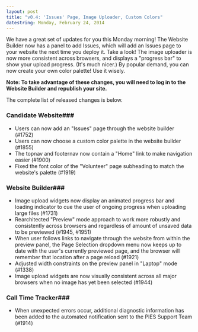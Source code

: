 ```yaml
---
layout: post
title: "v0.4: 'Issues' Page, Image Uploader, Custom Colors"
datestring: Monday, February 24, 2014
---
```


We have a great set of updates for you this Monday morning! The Website Builder now has a panel to add Issues, which will add an Issues page to your website the next time you deploy it. Take a look! The image uploader is now more consistent across browsers, and displays a "progress bar" to show your upload progress. (It's much nicer.) By popular demand, you can now create your own color palette! Use it wisely.

**Note: To take advantage of these changes, you will need to log in to the Website Builder and republish your site.**

The complete list of released changes is below.

### Candidate Website### 
* Users can now add an "Issues" page through the website builder (#1752)
* Users can now choose a custom color palette in the website builder (#1855)
* The topnav and footernav now contain a "Home" link to make navigation easier (#1900)
* Fixed the font color of the "Volunteer" page subheading to match the website's palette (#1919)

### Website Builder### 
* Image upload widgets now display an animated progress bar and loading indicator to cue the user of ongoing progress when uploading large files (#1731)
* Rearchitected "Preview" mode approach to work more robustly and consistently across browsers and regardless of amount of unsaved data to be previewed (#1945, #1951)
* When user follows links to navigate through the website from within the preview panel, the Page Selection dropdown menu now keeps up to date with the user's currently previewed page, and the browser will remember that location after a page reload (#1921)
* Adjusted width constraints on the preview panel in "Laptop" mode (#1338)
* Image upload widgets are now visually consistent across all major browsers when no image has yet been selected (#1944)

### Call Time Tracker### 
* When unexpected errors occur, additional diagnostic information has been added to the automated notification sent to the PIES Support Team (#1914)


